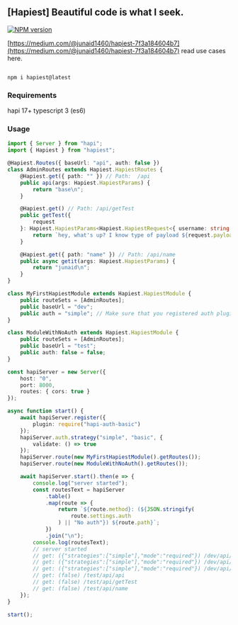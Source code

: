 ## [Hapiest] Beautiful code is what I seek.

<span class="badge-npmversion"><a href="https://www.npmjs.com/package/hapiest" title="View this project on NPM"><img src="https://img.shields.io/npm/v/hapiest.svg" alt="NPM version" /></a></span>

[https://medium.com/@junaid1460/hapiest-7f3a184604b7](https://medium.com/@junaid1460/hapiest-7f3a184604b7) read use cases here.

```shell

npm i hapiest@latest
```

### Requirements

hapi 17+
typescript 3 (es6)

### Usage

```typescript
import { Server } from "hapi";
import { Hapiest } from "hapiest";

@Hapiest.Routes({ baseUrl: "api", auth: false })
class AdminRoutes extends Hapiest.HapiestRoutes {
    @Hapiest.get({ path: "" }) // Path:  /api
    public api(args: Hapiest.HapiestParams) {
        return "base\n";
    }

    @Hapiest.get() // Path: /api/getTest
    public getTest({
        request
    }: Hapiest.HapiestParams<Hapiest.HapiestRequest<{ username: string }>>) {
        return `hey, what's up? I know type of payload ${request.payload.username}\n`;
    }

    @Hapiest.get({ path: "name" }) // Path: /api/name
    public async getit(args: Hapiest.HapiestParams) {
        return "junaid\n";
    }
}

class MyFirstHapiestModule extends Hapiest.HapiestModule {
    public routeSets = [AdminRoutes];
    public baseUrl = "dev";
    public auth = "simple"; // Make sure that you registered auth plugin
}

class ModuleWithNoAuth extends Hapiest.HapiestModule {
    public routeSets = [AdminRoutes];
    public baseUrl = "test";
    public auth: false = false;
}

const hapiServer = new Server({
    host: "0",
    port: 8000,
    routes: { cors: true }
});

async function start() {
    await hapiServer.register({
        plugin: require("hapi-auth-basic")
    });
    hapiServer.auth.strategy("simple", "basic", {
        validate: () => true
    });
    hapiServer.route(new MyFirstHapiestModule().getRoutes());
    hapiServer.route(new ModuleWithNoAuth().getRoutes());

    await hapiServer.start().then(e => {
        console.log("server started");
        const routesText = hapiServer
            .table()
            .map(route => {
                return `${route.method}: (${JSON.stringify(
                    route.settings.auth
                ) || "No auth"}) ${route.path}`;
            })
            .join("\n");
        console.log(routesText);
        // server started
        // get: ({"strategies":["simple"],"mode":"required"}) /dev/api/api
        // get: ({"strategies":["simple"],"mode":"required"}) /dev/api/getTest
        // get: ({"strategies":["simple"],"mode":"required"}) /dev/api/name
        // get: (false) /test/api/api
        // get: (false) /test/api/getTest
        // get: (false) /test/api/name
    });
}

start();
```
